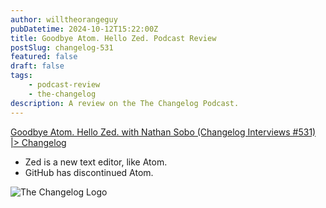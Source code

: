 ```yaml
---
author: willtheorangeguy
pubDatetime: 2024-10-12T15:22:00Z
title: Goodbye Atom. Hello Zed. Podcast Review
postSlug: changelog-531
featured: false
draft: false
tags:
    - podcast-review
    - the-changelog
description: A review on the The Changelog Podcast.
---
```


[Goodbye Atom. Hello Zed. with Nathan Sobo (Changelog Interviews #531) |> Changelog](https://changelog.com/podcast/531)

-   Zed is a new text editor, like Atom.
-   GitHub has discontinued Atom.

![The Changelog Logo](https://is1-ssl.mzstatic.com/image/thumb/Podcasts123/v4/b5/b1/43/b5b14333-7cbe-123d-c444-0204e5d08102/mza_311421542997449775.png/300x300bb.webp)
